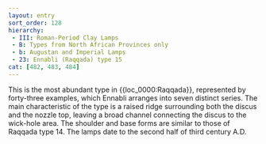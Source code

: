 ```yaml
---
layout: entry
sort_order: 128
hierarchy:
 - III: Roman-Period Clay Lamps
 - B: Types from North African Provinces only
 - b: Augustan and Imperial Lamps
 - 23: Ennabli (Raqqada) type 15
cat: [482, 483, 484]
---
```


This is the most abundant type in {{loc_0000:Raqqada}}, represented by forty-three examples, which Ennabli arranges into seven distinct series. The main characteristic of the type is a raised ridge surrounding both the discus and the nozzle top, leaving a broad channel connecting the discus to the wick-hole area. The shoulder and base forms are similar to those of Raqqada type 14. The lamps date to the second half of third century A.D.
